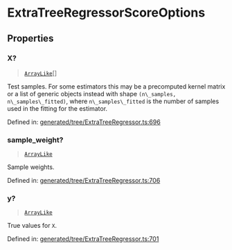 # ExtraTreeRegressorScoreOptions

## Properties

### X?

> [`ArrayLike`](../types/ArrayLike.md)[]

Test samples. For some estimators this may be a precomputed kernel matrix or a list of generic objects instead with shape `(n\_samples, n\_samples\_fitted)`, where `n\_samples\_fitted` is the number of samples used in the fitting for the estimator.

Defined in:  [generated/tree/ExtraTreeRegressor.ts:696](https://github.com/transitive-bullshit/scikit-learn-ts/blob/122b3c0/packages/sklearn/src/generated/tree/ExtraTreeRegressor.ts#L696)

### sample\_weight?

> [`ArrayLike`](../types/ArrayLike.md)

Sample weights.

Defined in:  [generated/tree/ExtraTreeRegressor.ts:706](https://github.com/transitive-bullshit/scikit-learn-ts/blob/122b3c0/packages/sklearn/src/generated/tree/ExtraTreeRegressor.ts#L706)

### y?

> [`ArrayLike`](../types/ArrayLike.md)

True values for `X`.

Defined in:  [generated/tree/ExtraTreeRegressor.ts:701](https://github.com/transitive-bullshit/scikit-learn-ts/blob/122b3c0/packages/sklearn/src/generated/tree/ExtraTreeRegressor.ts#L701)
